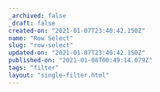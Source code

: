 ```yaml
---
_archived: false
_draft: false
created-on: "2021-01-07T23:40:42.150Z"
name: "Row Select"
slug: "row-select"
updated-on: "2021-01-07T23:40:42.150Z"
published-on: "2021-01-08T00:49:14.079Z"
tags: "filter"
layout: "single-filter.html"
---
```



